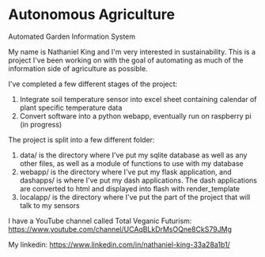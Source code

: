 # Autonomous Agriculture
 Automated Garden Information System

 My name is Nathaniel King and I'm very interested in sustainability. This is a project I've been working on with the goal of automating as much of the information side of agriculture as possible.

 I've completed a few different stages of the project:

 1. Integrate soil temperature sensor into excel sheet containing calendar of plant specific temperature data
 2. Convert software into a python webapp, eventually run on raspberry pi (in progress)

 The project is split into a few different folder:
 1. data/ is the directory where I've put my sqlite database as well as any other files, as well as a module of functions to use with my database
 2. webapp/ is the directory where I've put my flask application, and dashapps/ is where I've put my dash applications. The dash applications are converted to html and displayed into flash with render_template
 3. localapp/ is the directory where I've put the part of the project that will talk to my sensors

 I have a YouTube channel called Total Veganic Futurism: https://www.youtube.com/channel/UCAqBLkDrMsOQne8CkS79JMg

 My linkedin: https://www.linkedin.com/in/nathaniel-king-33a28a1b1/
